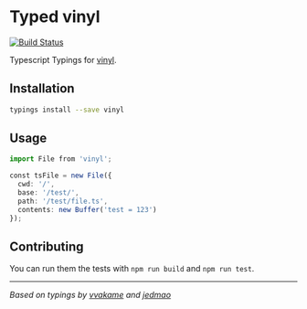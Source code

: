 # Typed vinyl
[![Build Status](https://travis-ci.org/types/npm-vinyl.svg?branch=master)](https://travis-ci.org/types/npm-vinyl)

Typescript Typings for [vinyl](https://www.npmjs.com/package/vinyl).

## Installation
```sh
typings install --save vinyl
```

## Usage

```ts
import File from 'vinyl';

const tsFile = new File({
  cwd: '/',
  base: '/test/',
  path: '/test/file.ts',
  contents: new Buffer('test = 123')
});

```


## Contributing
You can run them the tests with `npm run build` and `npm run test`.

--------------------------------

_Based on typings by [vvakame](https://github.com/vvakame/) and [jedmao](https://github.com/jedmao)_
